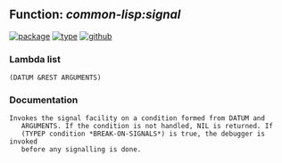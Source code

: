 ## Function: ***common-lisp:signal***
[![package](https://img.shields.io/badge/Package-COMMON--LISP-5f9ea0.svg?style=social&colorA=999999)](../) [![type](https://img.shields.io/badge/Type-Function-5f9ea0.svg?style=social&colorA=999999)](../#function) [![github](https://img.shields.io/badge/GitHub-View_the_source-5f9ea0.svg?style=social&colorA=999999&logo=github)](https://github.com/sbcl/sbcl/blob/master/src/code/cold-error.lisp/) 
### Lambda list
```
(DATUM &REST ARGUMENTS)
```
### Documentation
```
Invokes the signal facility on a condition formed from DATUM and
   ARGUMENTS. If the condition is not handled, NIL is returned. If
   (TYPEP condition *BREAK-ON-SIGNALS*) is true, the debugger is invoked
   before any signalling is done.
```

